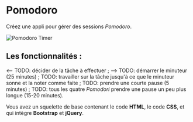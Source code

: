 # Pomodoro

Créez une appli pour gérer des sessions _Pomodoro_.

![Pomodoro Timer](pomodoro.jpg)

## Les fonctionnalités :

<-- TODO: décider de la tâche à effectuer ; -->
TODO: démarrer le minuteur (25 minutes) ;
TODO: travailler sur la tâche jusqu'à ce que le minuteur sonne et la noter comme faite ;
TODO: prendre une courte pause (5 minutes) ;
TODO: tous les quatre _Pomodori_ prendre une pause un peu plus longue (15-20 minutes).

Vous avez un squelette de base contenant le code **HTML**, le code **CSS**, et qui intègre **Bootstrap** et **jQuery**.
